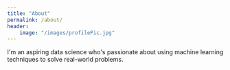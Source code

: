 ```yaml
---
title: "About"
permalink: /about/
header:
    image: "/images/profilePic.jpg"
---
```



I'm an aspiring data science who's passionate about using machine learning techniques to solve real-world problems. 
    